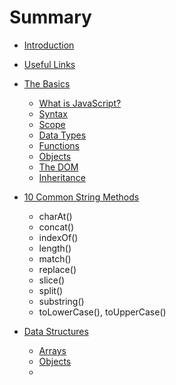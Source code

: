 # Summary

* [Introduction](README.md)
* [Useful Links](useful-links.md)
* [The Basics](the-basics.md)
  * [What is JavaScript?](what-is-javascript.md)
  * [Syntax](syntax.md)
  * [Scope](scope.md)
  * [Data Types](data-types.md)
  * [Functions](functions.md)
  * [Objects](objects.md)
  * [The DOM](dom.md)
  * [Inheritance](inheritance.md)
* [10 Common String Methods](string-methods.md)
  * charAt()
  * concat()
  * indexOf()
  * length()
  * match()
  * replace()
  * slice()
  * split()
  * substring()
  * toLowerCase(), toUpperCase()
  
* [Data Structures](data-structures)
  * [Arrays](arrays.md)
  * [Objects](data-objects.md)
  *  
